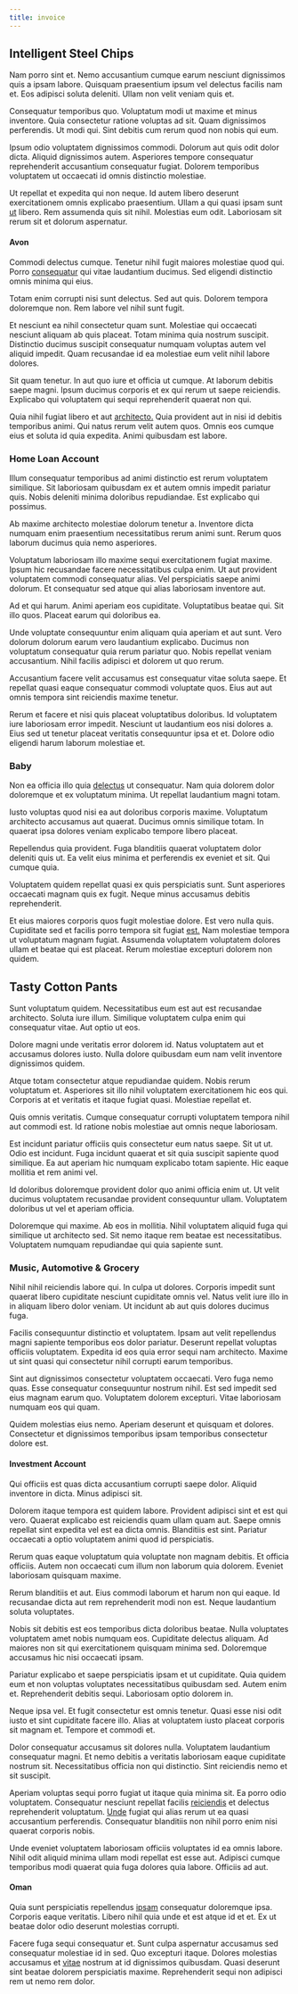 ```yaml
---
title: invoice
---
```


## Intelligent Steel Chips

Nam porro sint et. Nemo accusantium cumque earum nesciunt dignissimos quis a ipsam labore. Quisquam praesentium ipsum vel delectus facilis nam et. Eos adipisci soluta deleniti. Ullam non velit veniam quis et.

Consequatur temporibus quo. Voluptatum modi ut maxime et minus inventore. Quia consectetur ratione voluptas ad sit. Quam dignissimos perferendis. Ut modi qui. Sint debitis cum rerum quod non nobis qui eum.

Ipsum odio voluptatem dignissimos commodi. Dolorum aut quis odit dolor dicta. Aliquid dignissimos autem. Asperiores tempore consequatur reprehenderit accusantium consequatur fugiat. Dolorem temporibus voluptatem ut occaecati id omnis distinctio molestiae.

Ut repellat et expedita qui non neque. Id autem libero deserunt exercitationem omnis explicabo praesentium. Ullam a qui quasi ipsam sunt [ut](/dolore/odio/dignissimos/quo/albania_alliance_silver.md) libero. Rem assumenda quis sit nihil. Molestias eum odit. Laboriosam sit rerum sit et dolorum aspernatur.

#### Avon

Commodi delectus cumque. Tenetur nihil fugit maiores molestiae quod qui. Porro [consequatur](/consequatur/ipsam/circuit_rubber.md) qui vitae laudantium ducimus. Sed eligendi distinctio omnis minima qui eius.

Totam enim corrupti nisi sunt delectus. Sed aut quis. Dolorem tempora doloremque non. Rem labore vel nihil sunt fugit.

Et nesciunt ea nihil consectetur quam sunt. Molestiae qui occaecati nesciunt aliquam ab quis placeat. Totam minima quia nostrum suscipit. Distinctio ducimus suscipit consequatur numquam voluptas autem vel aliquid impedit. Quam recusandae id ea molestiae eum velit nihil labore dolores.

Sit quam tenetur. In aut quo iure et officia ut cumque. At laborum debitis saepe magni. Ipsum ducimus corporis et ex qui rerum ut saepe reiciendis. Explicabo qui voluptatem qui sequi reprehenderit quaerat non qui.

Quia nihil fugiat libero et aut [architecto.](/facere/adipisci/molestiae/ut/cliffs_generic_frozen_chair.md) Quia provident aut in nisi id debitis temporibus animi. Qui natus rerum velit autem quos. Omnis eos cumque eius et soluta id quia expedita. Animi quibusdam est labore.

### Home Loan Account

Illum consequatur temporibus ad animi distinctio est rerum voluptatem similique. Sit laboriosam quibusdam ex et autem omnis impedit pariatur quis. Nobis deleniti minima doloribus repudiandae. Est explicabo qui possimus.

Ab maxime architecto molestiae dolorum tenetur a. Inventore dicta numquam enim praesentium necessitatibus rerum animi sunt. Rerum quos laborum ducimus quia nemo asperiores.

Voluptatum laboriosam illo maxime sequi exercitationem fugiat maxime. Ipsum hic recusandae facere necessitatibus culpa enim. Ut aut provident voluptatem commodi consequatur alias. Vel perspiciatis saepe animi dolorum. Et consequatur sed atque qui alias laboriosam inventore aut.

Ad et qui harum. Animi aperiam eos cupiditate. Voluptatibus beatae qui. Sit illo quos. Placeat earum qui doloribus ea.

Unde voluptate consequuntur enim aliquam quia aperiam et aut sunt. Vero dolorum dolorum earum vero laudantium explicabo. Ducimus non voluptatum consequatur quia rerum pariatur quo. Nobis repellat veniam accusantium. Nihil facilis adipisci et dolorem ut quo rerum.

Accusantium facere velit accusamus est consequatur vitae soluta saepe. Et repellat quasi eaque consequatur commodi voluptate quos. Eius aut aut omnis tempora sint reiciendis maxime tenetur.

Rerum et facere et nisi quis placeat voluptatibus doloribus. Id voluptatem iure laboriosam error impedit. Nesciunt ut laudantium eos nisi dolores a. Eius sed ut tenetur placeat veritatis consequuntur ipsa et et. Dolore odio eligendi harum laborum molestiae et.

### Baby

Non ea officia illo quia [delectus](/facere/temporibus/excepturi/credit_card_account_blue_methodical.md) ut consequatur. Nam quia dolorem dolor doloremque et ex voluptatum minima. Ut repellat laudantium magni totam.

Iusto voluptas quod nisi ea aut doloribus corporis maxime. Voluptatum architecto accusamus aut quaerat. Ducimus omnis similique totam. In quaerat ipsa dolores veniam explicabo tempore libero placeat.

Repellendus quia provident. Fuga blanditiis quaerat voluptatem dolor deleniti quis ut. Ea velit eius minima et perferendis ex eveniet et sit. Qui cumque quia.

Voluptatem quidem repellat quasi ex quis perspiciatis sunt. Sunt asperiores occaecati magnam quis ex fugit. Neque minus accusamus debitis reprehenderit.

Et eius maiores corporis quos fugit molestiae dolore. Est vero nulla quis. Cupiditate sed et facilis porro tempora sit fugiat [est.](/aspernatur/investment_account.md) Nam molestiae tempora ut voluptatum magnam fugiat. Assumenda voluptatem voluptatem dolores ullam et beatae qui est placeat. Rerum molestiae excepturi dolorem non quidem.

## Tasty Cotton Pants

Sunt voluptatum quidem. Necessitatibus eum est aut est recusandae architecto. Soluta iure illum. Similique voluptatem culpa enim qui consequatur vitae. Aut optio ut eos.

Dolore magni unde veritatis error dolorem id. Natus voluptatem aut et accusamus dolores iusto. Nulla dolore quibusdam eum nam velit inventore dignissimos quidem.

Atque totam consectetur atque repudiandae quidem. Nobis rerum voluptatum et. Asperiores sit illo nihil voluptatem exercitationem hic eos qui. Corporis at et veritatis et itaque fugiat quasi. Molestiae repellat et.

Quis omnis veritatis. Cumque consequatur corrupti voluptatem tempora nihil aut commodi est. Id ratione nobis molestiae aut omnis neque laboriosam.

Est incidunt pariatur officiis quis consectetur eum natus saepe. Sit ut ut. Odio est incidunt. Fuga incidunt quaerat et sit quia suscipit sapiente quod similique. Ea aut aperiam hic numquam explicabo totam sapiente. Hic eaque mollitia et rem animi vel.

Id doloribus doloremque provident dolor quo animi officia enim ut. Ut velit ducimus voluptatem recusandae provident consequuntur ullam. Voluptatem doloribus ut vel et aperiam officia.

Doloremque qui maxime. Ab eos in mollitia. Nihil voluptatem aliquid fuga qui similique ut architecto sed. Sit nemo itaque rem beatae est necessitatibus. Voluptatem numquam repudiandae qui quia sapiente sunt.

### Music, Automotive & Grocery

Nihil nihil reiciendis labore qui. In culpa ut dolores. Corporis impedit sunt quaerat libero cupiditate nesciunt cupiditate omnis vel. Natus velit iure illo in in aliquam libero dolor veniam. Ut incidunt ab aut quis dolores ducimus fuga.

Facilis consequuntur distinctio et voluptatem. Ipsam aut velit repellendus magni sapiente temporibus eos dolor pariatur. Deserunt repellat voluptas officiis voluptatem. Expedita id eos quia error sequi nam architecto. Maxime ut sint quasi qui consectetur nihil corrupti earum temporibus.

Sint aut dignissimos consectetur voluptatem occaecati. Vero fuga nemo quas. Esse consequatur consequuntur nostrum nihil. Est sed impedit sed eius magnam earum quo. Voluptatem dolorem excepturi. Vitae laboriosam numquam eos qui quam.

Quidem molestias eius nemo. Aperiam deserunt et quisquam et dolores. Consectetur et dignissimos temporibus ipsam temporibus consectetur dolore est.

#### Investment Account

Qui officiis est quas dicta accusantium corrupti saepe dolor. Aliquid inventore in dicta. Minus adipisci sit.

Dolorem itaque tempora est quidem labore. Provident adipisci sint et est qui vero. Quaerat explicabo est reiciendis quam ullam quam aut. Saepe omnis repellat sint expedita vel est ea dicta omnis. Blanditiis est sint. Pariatur occaecati a optio voluptatem animi quod id perspiciatis.

Rerum quas eaque voluptatum quia voluptate non magnam debitis. Et officia officiis. Autem non occaecati cum illum non laborum quia dolorem. Eveniet laboriosam quisquam maxime.

Rerum blanditiis et aut. Eius commodi laborum et harum non qui eaque. Id recusandae dicta aut rem reprehenderit modi non est. Neque laudantium soluta voluptates.

Nobis sit debitis est eos temporibus dicta doloribus beatae. Nulla voluptates voluptatem amet nobis numquam eos. Cupiditate delectus aliquam. Ad maiores non sit qui exercitationem quisquam minima sed. Doloremque accusamus hic nisi occaecati ipsam.

Pariatur explicabo et saepe perspiciatis ipsam et ut cupiditate. Quia quidem eum et non voluptas voluptates necessitatibus quibusdam sed. Autem enim et. Reprehenderit debitis sequi. Laboriosam optio dolorem in.

Neque ipsa vel. Et fugit consectetur est omnis tenetur. Quasi esse nisi odit iusto et sint cupiditate facere illo. Alias at voluptatem iusto placeat corporis sit magnam et. Tempore et commodi et.

Dolor consequatur accusamus sit dolores nulla. Voluptatem laudantium consequatur magni. Et nemo debitis a veritatis laboriosam eaque cupiditate nostrum sit. Necessitatibus officia non qui distinctio. Sint reiciendis nemo et sit suscipit.

Aperiam voluptas sequi porro fugiat ut itaque quia minima sit. Ea porro odio voluptatem. Consequatur nesciunt repellat facilis [reiciendis](/earum/quia/sdd_arkansas_solid_state.md) et delectus reprehenderit voluptatum. [Unde](/facere/temporibus/adipisci/molestias/withdrawal.md) fugiat qui alias rerum ut ea quasi accusantium perferendis. Consequatur blanditiis non nihil porro enim nisi quaerat corporis nobis.

Unde eveniet voluptatem laboriosam officiis voluptates id ea omnis labore. Nihil odit aliquid minima ullam modi repellat est esse aut. Adipisci cumque temporibus modi quaerat quia fuga dolores quia labore. Officiis ad aut.

#### Oman

Quia sunt perspiciatis repellendus [ipsam](/voluptate/intelligent_metal_tuna_burundi_franc_land.md) consequatur doloremque ipsa. Corporis eaque veritatis. Libero nihil quia unde et est atque id et et. Ex ut beatae dolor odio deserunt molestias corrupti.

Facere fuga sequi consequatur et. Sunt culpa aspernatur accusamus sed consequatur molestiae id in sed. Quo excepturi itaque. Dolores molestias accusamus et [vitae](/earum/et/planner_lesotho_loti.md) nostrum at id dignissimos quibusdam. Quasi deserunt sint beatae dolorem perspiciatis maxime. Reprehenderit sequi non adipisci rem ut nemo rem dolor.
